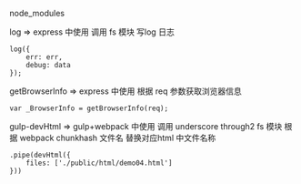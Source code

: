 
node_modules

log => express 中使用 调用 fs 模块 写log 日志

    log({
        err: err,
        debug: data
    });


getBrowserInfo => express 中使用 根据 req 参数获取浏览器信息

    var _BrowserInfo = getBrowserInfo(req);


gulp-devHtml => gulp+webpack 中使用 调用 underscore through2 fs 模块 根据 webpack chunkhash 文件名 替换对应html 中文件名称

    .pipe(devHtml({
        files: ['./public/html/demo04.html']
    }))

